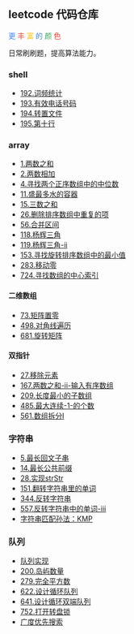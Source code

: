 ## leetcode 代码仓库
<font color="#4285f4">更</font>
<font color="#ea4335">丰</font>
<font color="#fbbc05">富</font>
<font color="#4285f4">的</font>
<font color="#34a853">颜</font>
<font color="#ea4335">色</font>

日常刷刷题，提高算法能力。


### shell
* [192.词频统计](./shell/192.词频统计/README.md)
* [193.有效电话号码](./shell/193.有效电话号码/README.md)
* [194.转置文件](./shell/194.转置文件/README.md)
* [195.第十行](./shell/195.第十行/README.md)


### array
* [1.两数之和](./array/1.两数之和/README.md)
* [2.两数相加](./array/2.两数相加/README.md)
* [4.寻找两个正序数组中的中位数](./array/4.寻找两个正序数组中的中位数/README.md)
* [11.盛最多水的容器](./array/11.盛最多水的容器/README.md)
* [15.三数之和](./array/15.三数之和/README.md)
* [26.删除排序数组中重复的项](./array/26.删除排序数组中重复的项/README.md)
* [56.合并区间](./array/56.合并区间/README.md)
* [118.杨辉三角](./array/118.杨辉三角/README.md)
* [119.杨辉三角-ii](./array/119.杨辉三角-ii/README.md)
* [153.寻找旋转排序数组中的最小值](./array/153.寻找旋转排序数组中的最小值/README.md)
* [283.移动零](./array/283.移动零/README.md)
* [724.寻找数组的中心索引](./array/724.寻找数组的中心索引/README.md)


#### 二维数组
* [73.矩阵置零](./array/73.矩阵置零/README.md)
* [498.对角线遍历](./array/498.对角线遍历/README.md)
* [681.旋转矩阵](./array/681.旋转矩阵/README.md)


#### 双指针
* [27.移除元素](./array/27.移除元素/README.md)
* [167.两数之和-ii-输入有序数组](./array/167.两数之和-ii-输入有序数组/README.md)
* [209.长度最小的子数组](./array/209.长度最小的子数组/README.md)
* [485.最大连续-1-的个数](./array/485.最大连续-1-的个数/README.md)
* [561.数组拆分I](./array/561.数组拆分I/README.md)


### 字符串
* [5.最长回文子串](./string/5.最长回文子串/README.md)
* [14.最长公共前缀](./string/14.最长公共前缀/README.md)
* [28.实现strStr](./string/28.实现strStr/README.md)
* [151.翻转字符串里的单词](./string/151.翻转字符串里的单词/README.md)
* [344.反转字符串](./string/344.反转字符串/README.md)
* [557.反转字符串中的单词-iii](./string/557.反转字符串中的单词-iii/README.md)
* [字符串匹配孙法：KMP](./string/字符串匹配孙法：KMP/README.md)


### 队列
* [队列实现](./queue/队列实现/README.md)
* [200.岛屿数量](./queue/200.岛屿数量/README.md)
* [279.完全平方数](./queue/279.完全平方数/README.md)
* [622.设计循环队列](./queue/622.设计循环队列/README.md)
* [641.设计循环双端队列](./queue/641.设计循环双端队列/README.md)
* [752.打开转盘锁](./queue/752.打开转盘锁/README.md)
* [广度优先搜索](./queue/广度优先搜索/README.md)